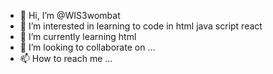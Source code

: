 - 👋 Hi, I’m @WIS3wombat
- 👀 I’m interested in learning to code in html java script react
- 🌱 I’m currently learning html
- 💞️ I’m looking to collaborate on ...
- 📫 How to reach me ...

<!---
WIS3wombat/WIS3wombat is a ✨ special ✨ repository because its `README.md` (this file) appears on your GitHub profile.
You can click the Preview link to take a look at your changes.
--->
